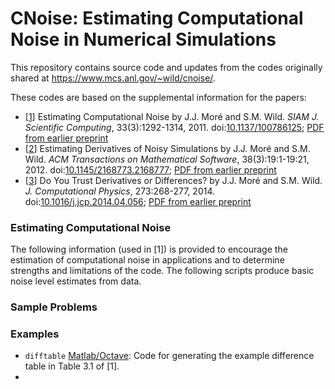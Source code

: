 # CNoise: Estimating Computational Noise in Numerical Simulations 

This repository contains source code and updates from the codes originally shared at https://www.mcs.anl.gov/~wild/cnoise/.

These codes are based on the supplemental information for the papers:
- [[1](#pap1)] Estimating Computational Noise by J.J. Moré and S.M. Wild. *SIAM J. Scientific Computing*, 33(3):1292-1314, 2011. doi:[10.1137/100786125](https://doi.org/10.1137/100786125); [PDF from earlier preprint](http://www.optimization-online.org/DB_HTML/2010/03/2557.html)
- [[2](#pap2)] Estimating Derivatives of Noisy Simulations by J.J. Moré and S.M. Wild. *ACM Transactions on Mathematical Software*, 38(3):19:1-19:21, 2012. doi:[10.1145/2168773.2168777](https://doi.org/10.1145/2168773.2168777); [PDF from earlier preprint](http://www.mcs.anl.gov/papers/P1785.pdf)
- [[3](#pap3)] Do You Trust Derivatives or Differences? by J.J. Moré and S.M. Wild. *J. Computational Physics*, 273:268-277, 2014. doi:[10.1016/j.jcp.2014.04.056](https://doi.org/10.1016/j.jcp.2014.04.056); [PDF from earlier preprint](http://www.mcs.anl.gov/papers/P2067-0312.pdf)
    

### Estimating Computational Noise
The following information (used in [1]) is provided to encourage the estimation of computational noise in applications and to determine strengths and limitations of the code. The following scripts produce basic noise level estimates from data. 

### Sample Problems


### Examples
- `difftable` [Matlab/Octave](): Code for generating the example difference table in Table 3.1 of [1]. 
- 
